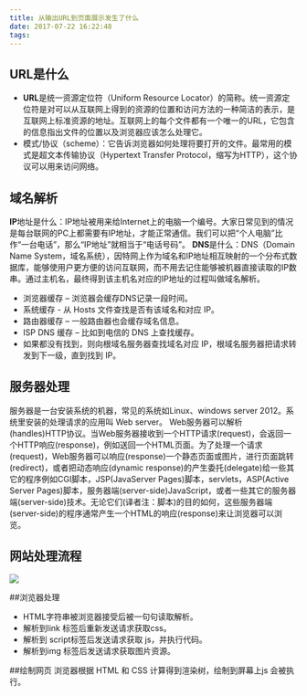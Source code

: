 ```yaml
---
title: 从输出URL到页面展示发生了什么
date: 2017-07-22 16:22:48
tags:
---
```

## URL是什么
- **URL**是统一资源定位符（Uniform Resource Locator）的简称。统一资源定位符是对可以从互联网上得到的资源的位置和访问方法的一种简洁的表示，是互联网上标准资源的地址。互联网上的每个文件都有一个唯一的URL，它包含的信息指出文件的位置以及浏览器应该怎么处理它。
- 模式/协议（scheme）：它告诉浏览器如何处理将要打开的文件。最常用的模式是超文本传输协议（Hypertext Transfer Protocol，缩写为HTTP），这个协议可以用来访问网络。

## 域名解析
**IP**地址是什么：IP地址被用来给Internet上的电脑一个编号。大家日常见到的情况是每台联网的PC上都需要有IP地址，才能正常通信。我们可以把“个人电脑”比作“一台电话”，那么“IP地址”就相当于“电话号码”。
**DNS**是什么：DNS（Domain Name System，域名系统），因特网上作为域名和IP地址相互映射的一个分布式数据库，能够使用户更方便的访问互联网，而不用去记住能够被机器直接读取的IP数串。通过主机名，最终得到该主机名对应的IP地址的过程叫做域名解析。
- 浏览器缓存 – 浏览器会缓存DNS记录一段时间。
- 系统缓存 - 从 Hosts 文件查找是否有该域名和对应 IP。
- 路由器缓存 – 一般路由器也会缓存域名信息。
- ISP DNS 缓存 – 比如到电信的 DNS 上查找缓存。
- 如果都没有找到，则向根域名服务器查找域名对应 IP，根域名服务器把请求转发到下一级，直到找到 IP。

## 服务器处理
服务器是一台安装系统的机器，常见的系统如Linux、windows server 2012。系统里安装的处理请求的应用叫 Web server。
Web服务器可以解析(handles)HTTP协议。当Web服务器接收到一个HTTP请求(request)，会返回一个HTTP响应(response)，例如送回一个HTML页面。为了处理一个请求(request)，Web服务器可以响应(response)一个静态页面或图片，进行页面跳转(redirect)，或者把动态响应(dynamic response)的产生委托(delegate)给一些其它的程序例如CGI脚本，JSP(JavaServer Pages)脚本，servlets，ASP(Active Server Pages)脚本，服务器端(server-side)JavaScript，或者一些其它的服务器端(server-side)技术。无论它们(译者注：脚本)的目的如何，这些服务器端(server-side)的程序通常产生一个HTML的响应(response)来让浏览器可以浏览。

## 网站处理流程
![](http://upload-images.jianshu.io/upload_images/7017681-b013a59beffbf8b7.png?imageMogr2/auto-orient/strip%7CimageView2/2/w/1240)


##浏览器处理
- HTML字符串被浏览器接受后被一句句读取解析。
- 解析到link 标签后重新发送请求获取css。
- 解析到 script标签后发送请求获取 js，并执行代码。
- 解析到img 标签后发送请求获取图片资源。

##绘制网页
浏览器根据 HTML 和 CSS 计算得到渲染树，绘制到屏幕上js 会被执行。